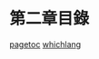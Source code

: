 # 第二章目錄

<!-- {{#include ./ch01-02-use.md}} -->

[pagetoc](https://github.com/JorelAli/mdBook-pagetoc)
[whichlang](https://github.com/phoenixr-codes/mdbook-whichlang)
